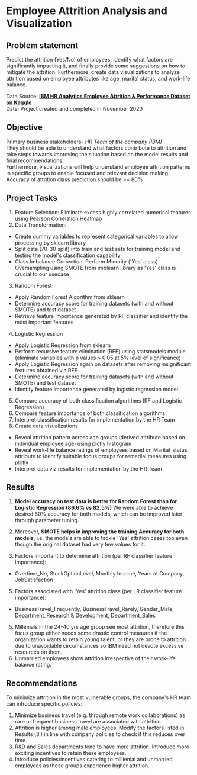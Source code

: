 # Employee Attrition Analysis and Visualization

## Problem statement
Predict the attrition (Yes/No) of employees, identify what factors are significantly impacting it, and finally provide some suggestions on how to mitigate the attrition. 
Furthermore, create data visualizations to analyze attrition based on employee attributes like age, marital status, and work-life balance.

Data Source: <a href="https://www.kaggle.com/pavansubhasht/ibm-hr-analytics-attrition-dataset" target="_blank">**IBM HR Analytics Employee Attrition & Performance Dataset on Kaggle**</a>
<br>Date: Project created and completed in November 2020


## Objective

Primary business stakeholders- *HR Team of the company (IBM)*
<br>They should be able to understand what factors contribute to attrition and take steps towards improving the situation based on the model results and final recommendations.
<br>Furthermore, visualizations will help understand employee attrition patterns in specific groups to enable focused and relevant decision making.
<br>Accuracy of attrition class prediction should be >= 80%

## Project Tasks
1. Feature Selection: Eliminate excess highly correlated numerical features using Pearson Correlation Heatmap
2. Data Transformation:
- Create dummy variables to represent categorical variables to allow processing by sklearn library
- Split data (70-30 split) into train and test sets for training model and testing the model's classification capability
- Class Imbalance Correction: Perform Minority ('Yes' class) Oversampling using SMOTE from imblearn library as 'Yes' class is crucial to our usecase
3. Random Forest
- Apply Random Forest Algorithm from sklearn
- Determine accuracy score for training datasets (with and without SMOTE) and test dataset
- Retrieve feature importance generated by RF classifier and identify the most important features
4. Logistic Regression
- Apply Logistic Regression from sklearn
- Perform recursive feature elimination (RFE) using statsmodels module (eliminate variables with p values > 0.05 at 5% level of significance)
- Apply Logistic Regression again on datasets after removing insignificant features obtained via RFE
- Determine accuracy score for training datasets (with and without SMOTE) and test dataset
- Identify feature importance generated by logistic regression model
5. Compare accuracy of both classification algorithms (RF and Logistic Regression)
6. Compare feature importance of both classification algorithms
7. Interpret classification results for implementation by the HR Team
8. Create data visualizations
- Reveal attrition pattern across age groups (derived attribute based on individual employee age) using plotly histogram
- Reveal work-life balance ratings of employees based on Marital_status attribute to identify suitable focus groups for remedial measures using plotly 
- Interpret data viz results for implementation by the HR Team

## Results 

1. **Model accuracy on test data is better for Random Forest than for Logistic Regression (86.6% vs 82.5%)**
We were able to achieve desired 80% accuracy for both models, which can be improved later through parameter tuning.

2. Moreover, **SMOTE helps in improving the training Accuracy for both models**, i.e. the models are able to tackle 'Yes' attrition cases too even though the original dataset had very few values for it.
3. Factors important to determine attrition (per RF classifier feature importance):
* Overtime_No, StockOptionLevel, Monthly Income, Years at Company, JobSatisfaction
5. Factors associated with 'Yes' attrition class (per LR classifier feature importance):
* BusinessTravel_Frequently, BusinessTravel_Rarely, Gender_Male, Department_Research & Development, Department_Sales
5. Millenials in the 24-40 yrs age group see most attrition, therefore this focus group either needs some drastic control measures if the organization wants to retain young talent, or they are prone to attrition due to unavoidable circumstances so IBM need not devote excessive resources on them.
6. Unmarried employees show attrition irrespective of their work-life balance rating.

## Recommendations

To minimize attrition in the most vulnerable groups, the company's HR team can introduce specific policies:
1. Minimize business travel (e.g. through remote work collaborations) as rare or frequent business travel are associated with attrition.
2. Attrition is higher among male employees. Modify the factors listed in Results (3.) in line with company policies to check if this reduces over time.
3. R&D and Sales departments tend to have more attrition. Introduce more exciting incentives to retain these employees.
4. Introduce policies/incentives catering to millienial and unmarried employees as these groups experience higher attrition.


